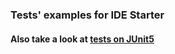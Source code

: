 ### Tests' examples for IDE Starter

#### Also take a look at [tests on JUnit5](https://github.com/JetBrains/intellij-ide-starter/tree/master/intellij.tools.ide.starter.junit5/testSrc) 
